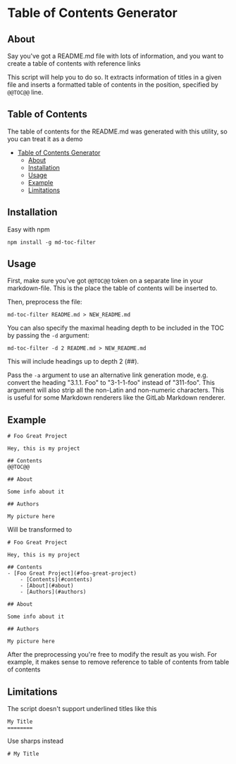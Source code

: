 # Table of Contents Generator

## About

Say you've got a README.md file with lots of information, and you want to
create a table of contents with reference links

This script will help you to do so. It extracts information of titles
in a given file and inserts a formatted table of contents in the position,
specified by `@@TOC@@` line.

## Table of Contents

The table of contents for the README.md was generated with
this utility, so you can treat it as a demo

- [Table of Contents Generator](#table-of-contents-generator)
    - [About](#about)
    - [Installation](#installation)
    - [Usage](#usage)
    - [Example](#example)
    - [Limitations](#limitations)

## Installation

Easy with npm
```
npm install -g md-toc-filter
```

## Usage

First, make sure you've got `@@TOC@@` token on a separate
line in your markdown-file. This is the place the table of contents
will be inserted to.

Then, preprocess the file:
```
md-toc-filter README.md > NEW_README.md
```

You can also specify the maximal heading depth to be included in the TOC by
passing the `-d` argument:
```
md-toc-filter -d 2 README.md > NEW_README.md
```
This will include headings up to depth 2 (##).

Pass the `-a` argument to use an alternative link generation mode, e.g. convert
the heading "3.1.1. Foo" to "3-1-1-foo" instead of "311-foo". This argument will
also strip all the non-Latin and non-numeric characters. This is useful for some
Markdown renderers like the GitLab Markdown renderer.
## Example

```
# Foo Great Project

Hey, this is my project

## Contents
@@TOC@@

## About

Some info about it

## Authors

My picture here
```

Will be transformed to
```
# Foo Great Project

Hey, this is my project

## Contents
- [Foo Great Project](#foo-great-project)
    - [Contents](#contents)
    - [About](#about)
    - [Authors](#authors)

## About

Some info about it

## Authors

My picture here
```

After the preprocessing you're free to modify the result as you wish.
For example, it makes sense to remove reference to table of contents from
table of contents

## Limitations

The script doesn't support underlined titles like this
```
My Title
========
```

Use sharps instead
```
# My Title
```
